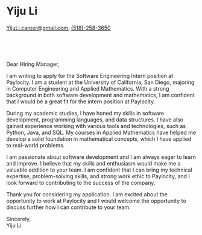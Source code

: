 # Yiju Li
[YijuLi.career@gmail.com](mailto:YijuLi.career@gmail.com), [(518)-258-3650](tel:5182583650)

<br><br><br>

Dear Hiring Manager,

I am writing to apply for the Software Engineering Intern position at Paylocity. I am a student at the University of California, San Diego, majoring in Computer Engineering and Applied Mathematics. With a strong background in both software development and mathematics, I am confident that I would be a great fit for the intern position at Paylocity.

During my academic studies, I have honed my skills in software development, programming languages, and data structures. I have also gained experience working with various tools and technologies, such as Python, Java, and SQL. My courses in Applied Mathematics have helped me develop a solid foundation in mathematical concepts, which I have applied to real-world problems.

I am passionate about software development and I am always eager to learn and improve. I believe that my skills and enthusiasm would make me a valuable addition to your team. I am confident that I can bring my technical expertise, problem-solving skills, and strong work ethic to Paylocity, and I look forward to contributing to the success of the company.

Thank you for considering my application. I am excited about the opportunity to work at Paylocity and I would welcome the opportunity to discuss further how I can contribute to your team.

Sincerely,  
Yiju Li




